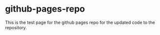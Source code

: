 # github-pages-repo


This is the test page for the github pages repo for the updated code to the repository. 
